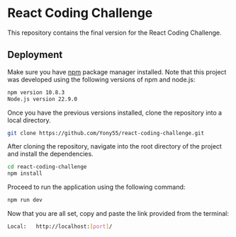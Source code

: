 # React Coding Challenge

This repository contains the final version for the React Coding Challenge.

## Deployment

Make sure you have [npm](https://docs.npmjs.com/downloading-and-installing-node-js-and-npm) package manager installed. Note that this project was developed using the following versions of npm and node.js:

```bash
npm version 10.8.3
Node.js version 22.9.0
```

Once you have the previous versions installed, clone the repository into a local directory.
```bash
git clone https://github.com/Yony55/react-coding-challenge.git
```

After cloning the repository, navigate into the root directory of the project and install the dependencies.
```bash
cd react-coding-challenge
npm install
```
Proceed to run the application using the following command:
```bash
npm run dev
```
Now that you are all set, copy and paste the link provided from the terminal:
```bash
Local:   http://localhost:[port]/
```

